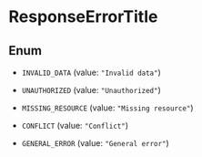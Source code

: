 
# ResponseErrorTitle

## Enum


* `INVALID_DATA` (value: `"Invalid data"`)

* `UNAUTHORIZED` (value: `"Unauthorized"`)

* `MISSING_RESOURCE` (value: `"Missing resource"`)

* `CONFLICT` (value: `"Conflict"`)

* `GENERAL_ERROR` (value: `"General error"`)



